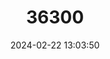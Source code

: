 ---
title: "36300"
category: "Shorea ferruginea"
draft: false
date: 2024-02-22 13:03:50
languages:
  Malay: ["Meranti menalit"]
---